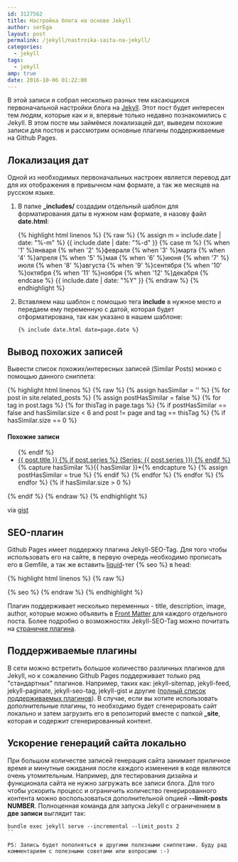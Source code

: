 ```yaml
---
id: 3127562
title: Настройка блога на основе Jekyll
author: serEga
layout: post
permalink: /jekyll/nastroika-saita-na-jekyll/
categories:
  - jekyll
tags:
  - jekyll
amp: true
date: 2016-10-06 01:22:00
---
```


В этой записи я собрал несколько разных тем касающихся первоначальной настройки блога на [Jekyll](http://jekyllrb.com). Этот пост будет интересен тем людям, которые как и я, впервые только недавно познакомились с Jekyll. В этом посте мы займёмся локализацей дат, выведем похожие записи для постов и рассмотрим основные плагины поддерживаемые на Github Pages.

## Локализация дат
Одной из необходимых первоначальных настроек является перевод дат для их отображения в привычном нам формате, а так же месяцев на русском языке.

1. В папке **_includes/** создадим отдельный шаблон для форматирования даты в нужном нам формате, я назову файл **date.html**:

	{% highlight html linenos %}
	{% raw %}
	{% assign m = include.date | date: "%-m" %}
	{{ include.date | date: "%-d" }}
	{% case m %}
	  {% when '1' %}января
	  {% when '2' %}февраля
	  {% when '3' %}марта
	  {% when '4' %}апреля
	  {% when '5' %}мая
	  {% when '6' %}июня
	  {% when '7' %}июля
	  {% when '8' %}августа
	  {% when '9' %}сентября
	  {% when '10' %}октября
	  {% when '11' %}ноября
	  {% when '12' %}декабря
	{% endcase %}
	{{ include.date | date: "%Y" }}
	{% endraw %}
	{% endhighlight %}

2. Вставляем наш шаблон с помощью тега **include** в нужное место и передаем ему переменную с датой, которая будет отформатирована, так как указано в нашем шаблоне:

	```
	{% include date.html date=page.date %}
    ```

## Вывод похожих записей
Вывести список похожих/интересных записей (Similar Posts) монжо с помощью данного сниппета:

{% highlight html linenos %}
{% raw %}
{% assign hasSimilar = '' %}
 {% for post in site.related_posts %}
     {% assign postHasSimilar = false %}
     {% for tag in post.tags %}
         {% for thisTag in page.tags %}
             {% if postHasSimilar == false and hasSimilar.size < 6 and post != page and tag == thisTag %}
                 {% if hasSimilar.size == 0 %}
                 <h4>Похожие записи</h4>
                 <ul>
                 {% endif %}
                 <li class="relatedPost">
                     <a href="{{ site.url }}{{ post.url }}">{{ post.title }}
                     {% if post.series %}
                         (Series: {{ post.series }})
                     {% endif %}
                     </a>
                 </li>
                 {% capture hasSimilar %}{{ hasSimilar }}*{% endcapture %}
                 {% assign postHasSimilar = true %}
             {% endif %}
         {% endfor %}
     {% endfor %}
 {% endfor %}
 {% if hasSimilar.size > 0 %}
    </ul>
{% endif %}
{% endraw %}
{% endhighlight %}

via [gist](https://gist.github.com/Ovilia/ea95e762544d84f00281)

## SEO-плагин
Github Pages имеет поддержку плагина Jekyll-SEO-Tag. Для того чтобы использовать его на сайте, в первую очередь необходимо прописать его в Gemfile, а так же вставить [liquid](https://github.com/Shopify/liquid)-тег {% seo %} в head:

{% highlight html linenos %}
{% raw %}
<head>
    {% seo %}
</head>
{% endraw %}
{% endhighlight %}

Плагин поддерживает несколько переменных - title, description, image, author, которые можно объявить в [Front Matter](https://jekyllrb.com/docs/frontmatter/) для каждого отдельного поста. Более подробно о возможностях Jekyll-SEO-Tag можно почитать на [страничке плагина](https://github.com/jekyll/jekyll-seo-tag).

## Поддерживаемые плагины
В сети можно встретить большое количество различных плагинов для Jekyll, но к сожалению Github Pages поддерживает только ряд "стандартных" плагинов. Например, таких как: jekyll-sitemap, jekyll-feed, jekyll-paginate, jekyll-seo-tag, jekyll-gist  и другие ([полный список поддерживаемых плагинов](https://pages.github.com/versions/)). В случае, если вы хотите использовать дополнительные плагины, то необходимо будет сгенерировать сайт локально и затем загрузить его в репозиторий вместе с папкой **_site**, которая и содержит сгенерированный контент.

## Ускорение генераций сайта локально
При большом количестве записей генерация сайта занимает приличное время и минутные ожидания после каждого изменения в коде являются очень утомительным. Например, для тестирования дизайна и функционала сайта не нужно загружать все записи блога. Для того чтобы ускорить процесс и ограничить количество генерированного контента можно воспользоваться дополнительной опцией **--limit-posts NUMBER**. Полноценная команда для запуска Jekyll с ограничением в **две записи** выглядит так:

```
bundle exec jekyll serve --incremental --limit_posts 2
``

PS: Запись будет пополняться и другими полезными сниппетами. Буду рад комментариям с полезными советами или вопросами :-)
